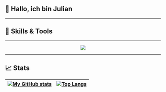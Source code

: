 
## 👋 Hallo, ich bin Julian

---

## 🚀 Skills & Tools
---

<p align="center">
    <a href="https://skillicons.dev">
        <img src="https://skillicons.dev/icons?i=c,cpp,cmake,css,html,rust,java,js,linux,debian,windows,matlab,powershell,py,scala,latex,discord,github,gitlab,vscode,idea,pycharm,eclipse,anaconda,arduino,blender,godot,unity,visualstudio,raspberrypi,stackoverflow&theme=dark&perline=12" />
  </a>
</p>

---

## 📈 Stats

|[![My GitHub stats](https://github-readme-stats.vercel.app/api?username=Julz124&count_private=true&show_icons=true&theme=dracula)](https://github.com/Julz124/)| [![Top Langs](https://github-readme-stats.vercel.app/api/top-langs/?username=Julz124&theme=dracula&layout=compact)](https://github.com/Julz124/) |
|:--|:--|
